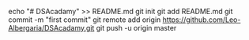 echo "# DSAcadamy" >> README.md
git init
git add README.md
git commit -m "first commit"
git remote add origin https://github.com/Leo-Albergaria/DSAcadamy.git
git push -u origin master
                
